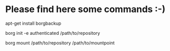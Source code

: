 # Please find here some commands :-)

apt-get install borgbackup

borg init -e authenticated /path/to/repository

borg mount /path/to/repository /path/to/mountpoint
